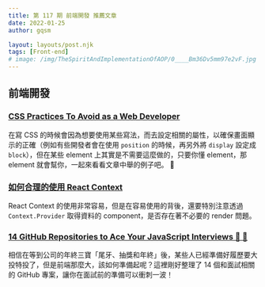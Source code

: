 ```yaml
---
title: 第 117 期 前端開發 推薦文章
date: 2022-01-25
author: gqsm

layout: layouts/post.njk
tags: [Front-end]
# image: /img/TheSpiritAndImplementationOfAOP/0____Bm36Dv5mm97e2vF.jpg
---
```


## 前端開發
<!-- summary -->

### [CSS Practices To Avoid as a Web Developer](https://enlear.academy/5-css-practices-to-avoid-as-a-web-developer-d7645fb51d53)

在寫 CSS 的時候會因為想要使用某些寫法，而去設定相關的屬性，以確保畫面顯示的正確（例如有些開發者會在使用 `position` 的時候，再另外將 `display` 設定成 `block`），但在某些 element 上其實是不需要這麼做的，只要你懂 element，那 element 就會幫你，一起來看看文章中舉的例子吧。 🙌

<!-- summary -->

### [如何合理的使用 React Context](https://juejin.cn/post/7056696289559314446)

React Context 的使用非常容易，但是在容易使用的背後，還要特別注意透過 `Context.Provider` 取得資料的 component，是否存在著不必要的 render 問題。

### [14 GitHub Repositories to Ace Your JavaScript Interviews 🎯 🚀](https://dev.to/madza/14-github-repositories-to-ace-your-javascript-interviews-1phi)

相信在等到公司的年終三寶「尾牙、抽獎和年終」後，某些人已經準備好履歷要大投特投了，但是前端那麼大，該如何準備起呢？這裡剛好整理了 14 個和面試相關的 GitHub 專案，讓你在面試前的準備可以衝刺一波！
